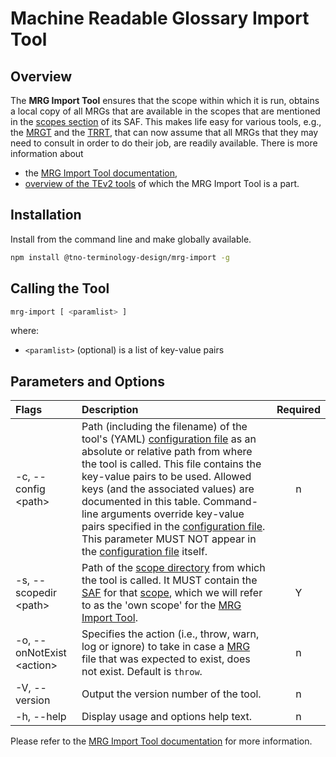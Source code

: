 # Machine Readable Glossary Import Tool

## Overview

The **MRG Import Tool** ensures that the scope within which it is run, obtains a local copy of all MRGs that are available in the scopes that are mentioned in the [scopes section](https://tno-terminology-design.github.io/tev2-specifications/docs/tev2/spec-files/saf#scopes) of its SAF. This makes life easy for various tools, e.g., the [MRGT](https://tno-terminology-design.github.io/mrgt/) and the [TRRT](https://tno-terminology-design.github.io/trrt/), that can now assume that all MRGs that they may need to consult in order to do their job, are readily available. There is more information about 
- the [MRG Import Tool documentation](https://tno-terminology-design.github.io/mrg-import/),
- [overview of the TEv2 tools](https://tno-terminology-design.github.io/tev2-specifications/docs/tev2/tev2-overview) of which the MRG Import Tool is a part.

## Installation

Install from the command line and make globally available.

```bash
npm install @tno-terminology-design/mrg-import -g
```

## Calling the Tool

~~~bash
mrg-import [ <paramlist> ]
~~~

where:
- `<paramlist>` (optional) is a list of key-value pairs

## Parameters and Options

| Flags                      | Description | Required |
| :------------------------- | :---------- | :------: |
| -c, --config \<path>       | Path (including the filename) of the tool's (YAML) [configuration file](#configuration-file) as an absolute or relative path from where the tool is called. This file contains the key-value pairs to be used. Allowed keys (and the associated values) are documented in this table. Command-line arguments override key-value pairs specified in the [configuration file](#configuration-file). This parameter MUST NOT appear in the [configuration file](#configuration-file) itself. |   n   |
| -s, --scopedir \<path>     | Path of the [scope directory](@) from which the tool is called. It MUST contain the [SAF](@) for that [scope](@), which we will refer to as the 'own scope' for the [MRG Import Tool](@). |   Y   |
| -o, --onNotExist \<action> | Specifies the action (i.e., throw, warn, log or ignore) to take in case a [MRG](@) file that was expected to exist, does not exist. Default is `throw`. |  n   |
| -V, --version              | Output the version number of the tool. |   n   |
| -h, --help                 | Display usage and options help text. |   n   |

Please refer to the [MRG Import Tool documentation](https://tno-terminology-design.github.io/mrg-import/) for more information.
